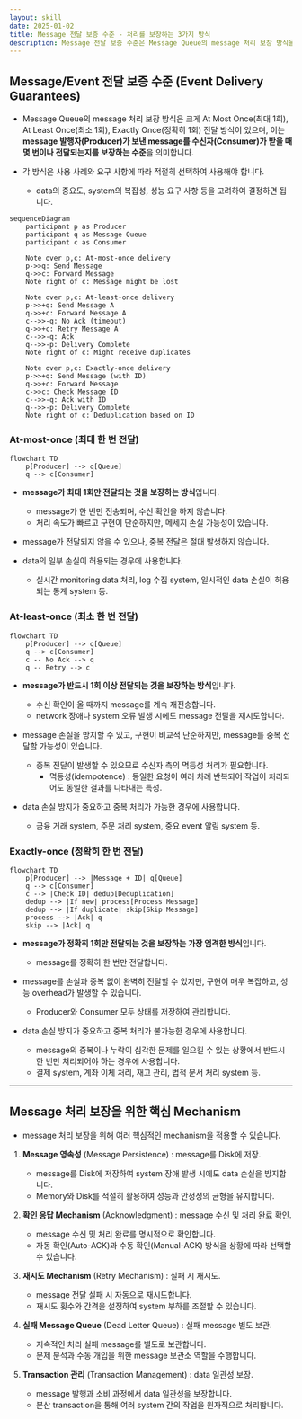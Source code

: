 ```yaml
---
layout: skill
date: 2025-01-02
title: Message 전달 보증 수준 - 처리를 보장하는 3가지 방식
description: Message 전달 보증 수준은 Message Queue의 message 처리 보장 방식을 의미하며, 크게 At Most Once, At Least Once, Exactly Once 전달 방식이 있습니다.
---
```



## Message/Event 전달 보증 수준 (Event Delivery Guarantees)

- Message Queue의 message 처리 보장 방식은 크게 At Most Once(최대 1회), At Least Once(최소 1회), Exactly Once(정확히 1회) 전달 방식이 있으며, 이는 **message 발행자(Producer)가 보낸 message를 수신자(Consumer)가 받을 때 몇 번이나 전달되는지를 보장하는 수준**을 의미합니다.

- 각 방식은 사용 사례와 요구 사항에 따라 적절히 선택하여 사용해야 합니다.
    - data의 중요도, system의 복잡성, 성능 요구 사항 등을 고려하여 결정하면 됩니다.

```mermaid
sequenceDiagram
    participant p as Producer
    participant q as Message Queue
    participant c as Consumer
    
    Note over p,c: At-most-once delivery
    p->>q: Send Message
    q->>c: Forward Message
    Note right of c: Message might be lost
    
    Note over p,c: At-least-once delivery
    p->>+q: Send Message A
    q->>+c: Forward Message A
    c-->>-q: No Ack (timeout)
    q->>+c: Retry Message A
    c-->>-q: Ack
    q-->>-p: Delivery Complete
    Note right of c: Might receive duplicates
    
    Note over p,c: Exactly-once delivery
    p->>+q: Send Message (with ID)
    q->>+c: Forward Message
    c->>c: Check Message ID
    c-->>-q: Ack with ID
    q-->>-p: Delivery Complete
    Note right of c: Deduplication based on ID
```


### At-most-once (최대 한 번 전달)

```mermaid
flowchart TD
    p[Producer] --> q[Queue]
    q --> c[Consumer]
```

- **message가 최대 1회만 전달되는 것을 보장하는 방식**입니다.
    - message가 한 번만 전송되며, 수신 확인을 하지 않습니다.
    - 처리 속도가 빠르고 구현이 단순하지만, 메세지 손실 가능성이 있습니다.

- message가 전달되지 않을 수 있으나, 중복 전달은 절대 발생하지 않습니다.

- data의 일부 손실이 허용되는 경우에 사용합니다.
    - 실시간 monitoring data 처리, log 수집 system, 일시적인 data 손실이 허용되는 통계 system 등.


### At-least-once (최소 한 번 전달)

```mermaid
flowchart TD
    p[Producer] --> q[Queue]
    q --> c[Consumer]
    c -- No Ack --> q
    q -- Retry --> c
```

- **message가 반드시 1회 이상 전달되는 것을 보장하는 방식**입니다.
    - 수신 확인이 올 때까지 message를 계속 재전송합니다.
    - network 장애나 system 오류 발생 시에도 message 전달을 재시도합니다.

- message 손실을 방지할 수 있고, 구현이 비교적 단순하지만, message를 중복 전달할 가능성이 있습니다.
    - 중복 전달이 발생할 수 있으므로 수신자 측의 멱등성 처리가 필요합니다.
        - 멱등성(idempotence) : 동일한 요청이 여러 차례 반복되어 작업이 처리되어도 동일한 결과를 나타내는 특성.

- data 손실 방지가 중요하고 중복 처리가 가능한 경우에 사용합니다.
    - 금융 거래 system, 주문 처리 system, 중요 event 알림 system 등.


### Exactly-once (정확히 한 번 전달)

```mermaid
flowchart TD
    p[Producer] --> |Message + ID| q[Queue]
    q --> c[Consumer]
    c --> |Check ID| dedup[Deduplication]
    dedup --> |If new| process[Process Message]
    dedup --> |If duplicate| skip[Skip Message]
    process --> |Ack| q
    skip --> |Ack| q
```

- **message가 정확히 1회만 전달되는 것을 보장하는 가장 엄격한 방식**입니다.
    - message를 정확히 한 번만 전달합니다.

- message를 손실과 중복 없이 완벽히 전달할 수 있지만, 구현이 매우 복잡하고, 성능 overhead가 발생할 수 있습니다.
    - Producer와 Consumer 모두 상태를 저장하여 관리합니다.

- data 손실 방지가 중요하고 중복 처리가 불가능한 경우에 사용합니다.
    - message의 중복이나 누락이 심각한 문제를 일으킬 수 있는 상황에서 반드시 한 번만 처리되어야 하는 경우에 사용합니다.
    - 결제 system, 계좌 이체 처리, 재고 관리, 법적 문서 처리 system 등.


---


## Message 처리 보장을 위한 핵심 Mechanism

- message 처리 보장을 위해 여러 핵심적인 mechanism을 적용할 수 있습니다.

1. **Message 영속성** (Message Persistence) : message를 Disk에 저장.
    - message를 Disk에 저장하여 system 장애 발생 시에도 data 손실을 방지합니다.
    - Memory와 Disk를 적절히 활용하여 성능과 안정성의 균형을 유지합니다.

2. **확인 응답 Mechanism** (Acknowledgment) : message 수신 및 처리 완료 확인.
    - message 수신 및 처리 완료를 명시적으로 확인합니다.
    - 자동 확인(Auto-ACK)과 수동 확인(Manual-ACK) 방식을 상황에 따라 선택할 수 있습니다.

3. **재시도 Mechanism** (Retry Mechanism) : 실패 시 재시도.
    - message 전달 실패 시 자동으로 재시도합니다.
    - 재시도 횟수와 간격을 설정하여 system 부하를 조절할 수 있습니다.

4. **실패 Message Queue** (Dead Letter Queue) : 실패 message 별도 보관.
    - 지속적인 처리 실패 message를 별도로 보관합니다.
    - 문제 분석과 수동 개입을 위한 message 보관소 역할을 수행합니다.

5. **Transaction 관리** (Transaction Management) : data 일관성 보장.
    - message 발행과 소비 과정에서 data 일관성을 보장합니다.
    - 분산 transaction을 통해 여러 system 간의 작업을 원자적으로 처리합니다.

